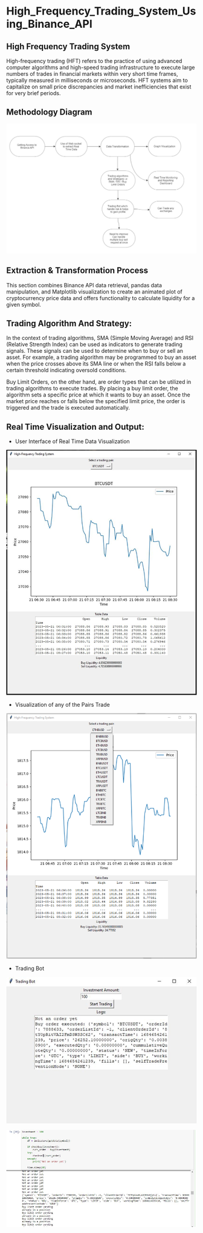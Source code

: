# High_Frequency_Trading_System_Using_Binance_API
## High Frequency Trading System
High-frequency trading (HFT) refers to the practice of using advanced computer algorithms and high-speed trading infrastructure to execute large numbers of trades in financial markets within very short time frames, typically measured in milliseconds or microseconds. HFT systems aim to capitalize on small price discrepancies and market inefficiencies that exist for very brief periods.

## Methodology Diagram
![Methodology Diagram](https://raw.githubusercontent.com/rravii/High_Frequency_Trading_System_Using_Binance_API/master/images/Architecture.JPG)

## Extraction & Transformation Process
This section combines Binance API data retrieval, pandas data manipulation, and Matplotlib visualization to create an animated plot of cryptocurrency price data and offers functionality to calculate liquidity for a given symbol.

## Trading Algorithm And Strategy:
In the context of trading algorithms, SMA (Simple Moving Average) and RSI (Relative Strength Index) can be used as indicators to generate trading signals. These signals can be used to determine when to buy or sell an asset. For example, a trading algorithm may be programmed to buy an asset when the price crosses above its SMA line or when the RSI falls below a certain threshold indicating oversold conditions.

Buy Limit Orders, on the other hand, are order types that can be utilized in trading algorithms to execute trades. By placing a buy limit order, the algorithm sets a specific price at which it wants to buy an asset. Once the market price reaches or falls below the specified limit price, the order is triggered and the trade is executed automatically.

## Real Time Visualization and Output:
* User Interface of Real Time Data Visualization

![User Interface of Real Time Data Visualization](https://raw.githubusercontent.com/rravii/High_Frequency_Trading_System_Using_Binance_API/master/images/1.JPG)

* Visualization of any of the Pairs Trade

![Visualization of any of the Pairs Trade](https://raw.githubusercontent.com/rravii/High_Frequency_Trading_System_Using_Binance_API/master/images/2.png)

* Trading Bot

![Trading Bot 1](https://raw.githubusercontent.com/rravii/High_Frequency_Trading_System_Using_Binance_API/master/images/4.JPG)

![Trading Bot 2](https://raw.githubusercontent.com/rravii/High_Frequency_Trading_System_Using_Binance_API/master/images/3.JPG)
